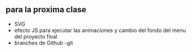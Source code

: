 ## para la proxima clase
- SVG
- efecto JS para ejecutar las animaciones
y cambio del fondo del menu del proyecto final
- branches de Github -git